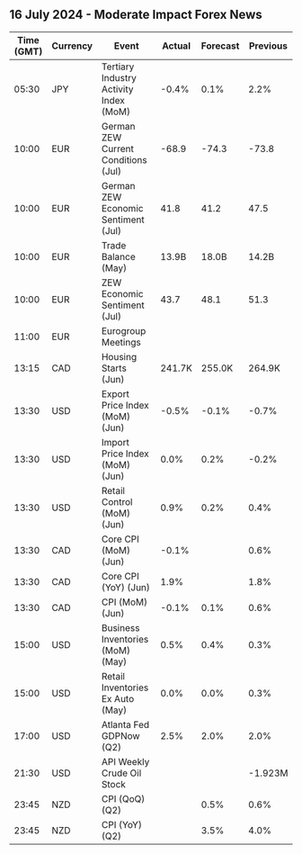 ## 16 July 2024 - Moderate Impact Forex News

| Time (GMT) | Currency | Event | Actual | Forecast | Previous |
|------|----------|-------|--------|----------|----------|
| 05:30 | JPY | Tertiary Industry Activity Index (MoM) | -0.4% | 0.1% | 2.2% |
| 10:00 | EUR | German ZEW Current Conditions (Jul) | -68.9 | -74.3 | -73.8 |
| 10:00 | EUR | German ZEW Economic Sentiment (Jul) | 41.8 | 41.2 | 47.5 |
| 10:00 | EUR | Trade Balance (May) | 13.9B | 18.0B | 14.2B |
| 10:00 | EUR | ZEW Economic Sentiment (Jul) | 43.7 | 48.1 | 51.3 |
| 11:00 | EUR | Eurogroup Meetings |  |  |  |
| 13:15 | CAD | Housing Starts (Jun) | 241.7K | 255.0K | 264.9K |
| 13:30 | USD | Export Price Index (MoM) (Jun) | -0.5% | -0.1% | -0.7% |
| 13:30 | USD | Import Price Index (MoM) (Jun) | 0.0% | 0.2% | -0.2% |
| 13:30 | USD | Retail Control (MoM) (Jun) | 0.9% | 0.2% | 0.4% |
| 13:30 | CAD | Core CPI (MoM) (Jun) | -0.1% |  | 0.6% |
| 13:30 | CAD | Core CPI (YoY) (Jun) | 1.9% |  | 1.8% |
| 13:30 | CAD | CPI (MoM) (Jun) | -0.1% | 0.1% | 0.6% |
| 15:00 | USD | Business Inventories (MoM) (May) | 0.5% | 0.4% | 0.3% |
| 15:00 | USD | Retail Inventories Ex Auto (May) | 0.0% | 0.0% | 0.3% |
| 17:00 | USD | Atlanta Fed GDPNow (Q2) | 2.5% | 2.0% | 2.0% |
| 21:30 | USD | API Weekly Crude Oil Stock |  |  | -1.923M |
| 23:45 | NZD | CPI (QoQ) (Q2) |  | 0.5% | 0.6% |
| 23:45 | NZD | CPI (YoY) (Q2) |  | 3.5% | 4.0% |
